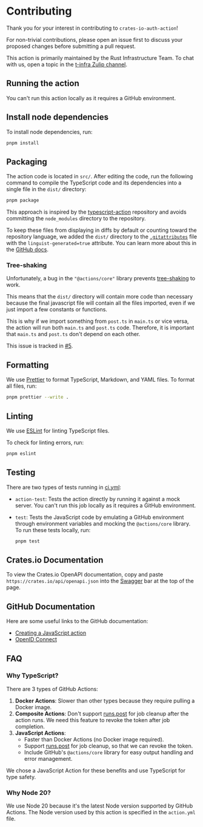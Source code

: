 # Contributing

Thank you for your interest in contributing to `crates-io-auth-action`!

For non-trivial contributions, please open an issue first to discuss your
proposed changes before submitting a pull request.

This action is primarily maintained by the Rust Infrastructure Team.
To chat with us, open a topic in the
[t-infra Zulip channel](https://rust-lang.zulipchat.com/#narrow/channel/242791-t-infra).

## Running the action

You can't run this action locally as it requires a GitHub environment.

## Install node dependencies

To install node dependencies, run:

```sh
pnpm install
```

## Packaging

The action code is located in `src/`.
After editing the code, run the following command to
compile the TypeScript code and its dependencies into a single file
in the `dist/` directory:

```sh
pnpm package
```

This approach is inspired by the [typescript-action](https://github.com/actions/typescript-action)
repository and avoids committing the `node_modules` directory to the repository.

To keep these files from displaying in diffs by default or counting toward the repository language,
we added the `dist/` directory to the [`.gitattributes`](.gitattributes) file with the
`linguist-generated=true` attribute.
You can learn more about this in the
[GitHub docs](https://docs.github.com/en/repositories/working-with-files/managing-files/customizing-how-changed-files-appear-on-github).

### Tree-shaking

Unfortunately, a bug in the `"@actions/core"` library prevents
[tree-shaking](https://rollupjs.org/introduction/#tree-shaking) to work.

This means that the `dist/` directory will contain more code than necessary
because the final javascript file will contain all the files imported, even
if we just import a few constants or functions.

This is why if we import something from `post.ts` in `main.ts` or vice versa,
the action will run both `main.ts` and `post.ts` code.
Therefore, it is important that `main.ts` and `post.ts` don't depend on each other.

This issue is tracked in [#5](https://github.com/rust-lang/crates-io-auth-action/issues/5).

## Formatting

We use [Prettier](https://prettier.io/) to format TypeScript, Markdown, and YAML files.
To format all files, run:

```sh
pnpm prettier --write .
```

## Linting

We use [ESLint](https://eslint.org/) for linting TypeScript files.

To check for linting errors, run:

```sh
pnpm eslint
```

## Testing

There are two types of tests running in [ci.yml](.github/workflows/ci.yml):

- `action-test`: Tests the action directly by running it against a mock server.
  You can't run this job locally as it requires a GitHub environment.
- `test`: Tests the JavaScript code by emulating a GitHub environment through
  environment variables and mocking the `@actions/core` library.
  To run these tests locally, run:

  ```sh
  pnpm test
  ```

## Crates.io Documentation

To view the Crates.io OpenAPI documentation,
copy and paste `https://crates.io/api/openapi.json`
into the [Swagger](https://petstore.swagger.io/) bar at the top of the page.

## GitHub Documentation

Here are some useful links to the GitHub documentation:

- [Creating a JavaScript action](https://docs.github.com/en/actions/sharing-automations/creating-actions/creating-a-javascript-action)
- [OpenID Connect](https://docs.github.com/en/actions/security-for-github-actions/security-hardening-your-deployments/about-security-hardening-with-openid-connect)

## FAQ

### Why TypeScript?

There are 3 types of GitHub Actions:

1. **Docker Actions**: Slower than other types because they require pulling a Docker image.
2. **Composite Actions**: Don't support [runs.post] for job cleanup after the action runs.
   We need this feature to revoke the token after job completion.
3. **JavaScript Actions**:
   - Faster than Docker Actions (no Docker image required).
   - Support [runs.post] for job cleanup, so that we can revoke the token.
   - Include GitHub's `@actions/core` library for easy output handling and error management.

We chose a JavaScript Action for these benefits and use TypeScript for type safety.

[runs.post]: https://docs.github.com/en/actions/sharing-automations/creating-actions/metadata-syntax-for-github-actions#runspost

### Why Node 20?

We use Node 20 because it's the latest Node version supported by GitHub Actions.
The Node version used by this action is specified in the `action.yml` file.
